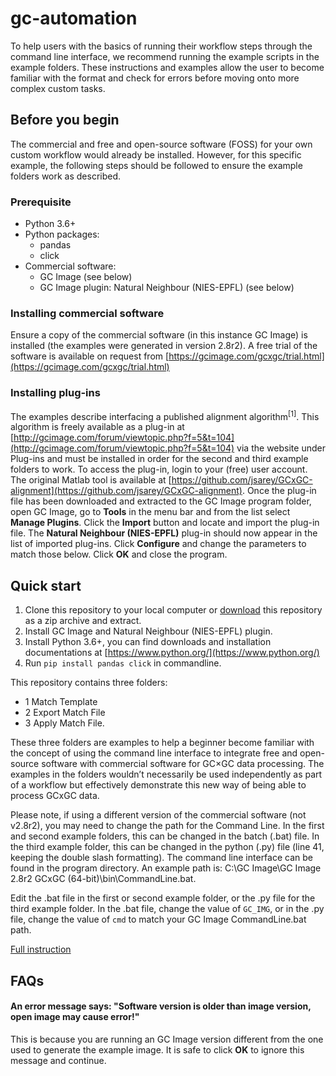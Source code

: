 # gc-automation

To help users with the basics of running their workflow steps through the command line interface, we recommend running the example scripts in the example folders. These instructions and examples allow the user to become familiar with the format and check for errors before moving onto more complex custom tasks.

## Before you begin

The commercial and free and open-source software (FOSS) for your own custom workflow would already be installed. However, for this specific example, the following steps should be followed to ensure the example folders work as described.

### Prerequisite
- Python 3.6+
- Python packages:
	- pandas
	- click
- Commercial software:
	- GC Image (see below)
	- GC Image plugin: Natural Neighbour (NIES-EPFL) (see below)

### Installing commercial software

Ensure a copy of the commercial software (in this instance GC Image) is installed (the examples were generated in version 2.8r2). A free trial of the software is available on request from [https://gcimage.com/gcxgc/trial.html](https://gcimage.com/gcxgc/trial.html)

### Installing plug-ins

The examples describe interfacing a published alignment algorithm<sup>[1]</sup>. This algorithm is freely available as a plug-in at [http://gcimage.com/forum/viewtopic.php?f=5&t=104](http://gcimage.com/forum/viewtopic.php?f=5&t=104) via the website under Plug-ins and must be installed in order for the second and third example folders to work. To access the plug-in, login to your (free) user account. The original Matlab tool is available at [https://github.com/jsarey/GCxGC-alignment](https://github.com/jsarey/GCxGC-alignment). Once the plug-in file has been downloaded and extracted to the GC Image program folder, open GC Image, go to **Tools** in the menu bar and from the list select **Manage Plugins**. Click the **Import** button and locate and import the plug-in file. The **Natural Neighbour (NIES-EPFL)** plug-in should now appear in the list of imported plug-ins. Click **Configure** and change the parameters to match those below. Click **OK** and close the program.


## Quick start

1. Clone this repository to your local computer or [download](https://github.com/rcfgroup/gc-automation/archive/master.zip) this repository as a zip archive and extract.
2. Install GC Image and Natural Neighbour (NIES-EPFL) plugin.
3. Install Python 3.6+, you can find downloads and installation documentations at [https://www.python.org/](https://www.python.org/)
4. Run `pip install pandas click` in commandline.

This repository contains three folders: 
- 1 Match Template
- 2 Export Match File
- 3 Apply Match File. 

These three folders are examples to help a beginner become familiar with the concept of using the command line interface to integrate free and open-source software with commercial software for GC×GC data processing. The examples in the folders wouldn’t necessarily be used independently as part of a workflow but effectively demonstrate this new way of being able to process GCxGC data.

Please note, if using a different version of the commercial software (not v2.8r2), you may need to change the path for the Command Line. In the first and second example folders, this can be changed in the batch (.bat) file. In the third example folder, this can be changed in the python (.py) file (line 41, keeping the double slash formatting). The command line interface can be found in the program directory. An example path is: C:\GC Image\GC Image 2.8r2 GCxGC (64-bit)\bin\CommandLine.bat.

Edit the .bat file in the first or second example folder, or the .py file for the third example folder. In the .bat file, change the value of `GC_IMG`, or in the .py file, change the value of `cmd` to match your GC Image CommandLine.bat path.

[Full instruction](/docs/Instruction.docx)

## FAQs
#### An error message says: "Software version is older than image version, open image may cause error!"

This is because you are running an GC Image version different from the one used to generate the example image. It is safe to click **OK** to ignore this message and continue.



